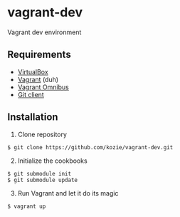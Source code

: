 vagrant-dev
===========

Vagrant dev environment

Requirements
------------

- [VirtualBox ](http://www.vagrantup.com/)
- [Vagrant](http://www.vagrantup.com/) (duh)
- [Vagrant Omnibus](https://github.com/schisamo/vagrant-omnibus)
- [Git client](http://git-scm.com/)

Installation
------------

1. Clone repository
```Shell
$ git clone https://github.com/kozie/vagrant-dev.git
```

2. Initialize the cookbooks
```Shell
$ git submodule init
$ git submodule update
```

3. Run Vagrant and let it do its magic
```Shell
$ vagrant up
```
